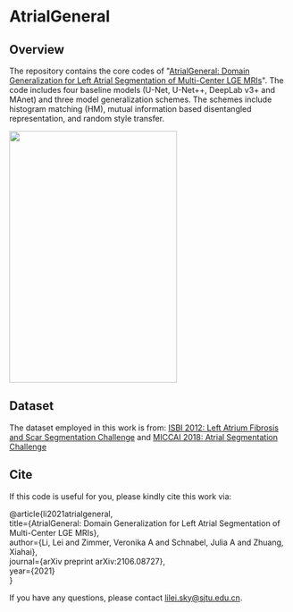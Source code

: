 # AtrialGeneral

## Overview
The repository contains the core codes of "[AtrialGeneral: Domain Generalization for Left Atrial Segmentation of Multi-Center LGE MRIs](https://arxiv.org/abs/2106.08727)".
The code includes four baseline models (U-Net, U-Net++, DeepLab v3+ and MAnet) and three model generalization schemes.
The schemes include histogram matching (HM), mutual information based disentangled representation, and random style transfer.

<img src="https://github.com/Marie0909/AtrialGeneral/edit/main/AtrialGeneral.pdf" width="300" height="450" />

## Dataset
The dataset employed in this work is from:
[ISBI 2012: Left Atrium Fibrosis and Scar Segmentation Challenge](http://atriaseg2018.cardiacatlas.org/) and
[MICCAI 2018: Atrial Segmentation Challenge](http://www.cardiacatlas.org/challenges/left-atrium-fibrosis-and-scar-segmentation-challenge/)

## Cite
If this code is useful for you, please kindly cite this work via:

@article{li2021atrialgeneral,  
  title={AtrialGeneral: Domain Generalization for Left Atrial Segmentation of Multi-Center LGE MRIs},  
  author={Li, Lei and Zimmer, Veronika A and Schnabel, Julia A and Zhuang, Xiahai},  
  journal={arXiv preprint arXiv:2106.08727},  
  year={2021}  
}  

If you have any questions, please contact lilei.sky@sjtu.edu.cn.
